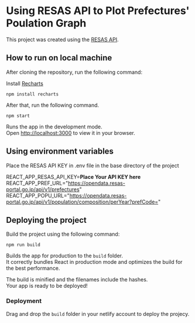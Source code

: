 # Using RESAS API to Plot Prefectures' Poulation Graph

This project was created using the [RESAS API](https://opendata.resas-portal.go.jp/).

## How to run on local machine

After cloning the repository, run the following command:

Install [Recharts](https://recharts.org/en-US)

`npm install recharts`

After that, run the following command.

`npm start`

Runs the app in the development mode.\
Open [http://localhost:3000](http://localhost:3000) to view it in your browser.

## Using environment variables

Place the RESAS API KEY in .env file in the base directory of the project

REACT_APP_RESAS_API_KEY=**Place Your API KEY here** <br>
REACT_APP_PREF_URL="https://opendata.resas-portal.go.jp/api/v1/prefectures" <br>
REACT_APP_POPU_URL="https://opendata.resas-portal.go.jp/api/v1/population/composition/perYear?prefCode=" <br>

## Deploying the project

Build the project using the following command:

`npm run build`

Builds the app for production to the `build` folder.\
It correctly bundles React in production mode and optimizes the build for the best performance.

The build is minified and the filenames include the hashes.\
Your app is ready to be deployed!

### Deployment

Drag and drop the `build` folder in your netlify account to deploy the projecy.
